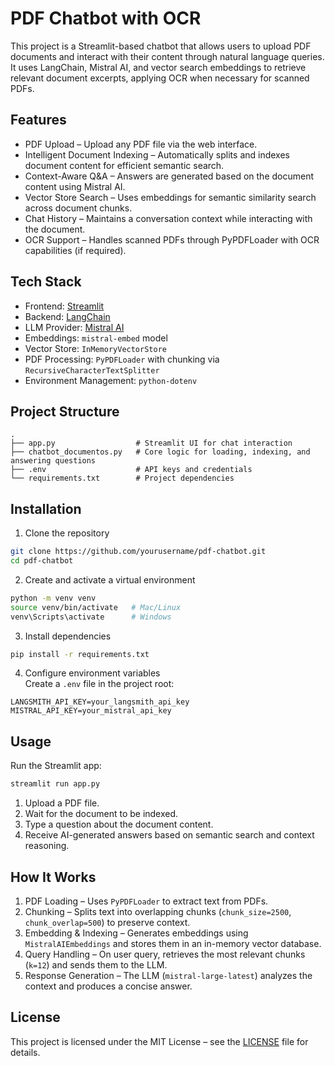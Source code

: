 # PDF Chatbot with OCR

This project is a Streamlit-based chatbot that allows users to upload PDF documents and interact with their content through natural language queries.  
It uses LangChain, Mistral AI, and vector search embeddings to retrieve relevant document excerpts, applying OCR when necessary for scanned PDFs.

## Features

- PDF Upload – Upload any PDF file via the web interface.
- Intelligent Document Indexing – Automatically splits and indexes document content for efficient semantic search.
- Context-Aware Q&A – Answers are generated based on the document content using Mistral AI.
- Vector Store Search – Uses embeddings for semantic similarity search across document chunks.
- Chat History – Maintains a conversation context while interacting with the document.
- OCR Support – Handles scanned PDFs through PyPDFLoader with OCR capabilities (if required).

## Tech Stack

- Frontend: [Streamlit](https://streamlit.io/)  
- Backend: [LangChain](https://www.langchain.com/)  
- LLM Provider: [Mistral AI](https://mistral.ai/)  
- Embeddings: `mistral-embed` model  
- Vector Store: `InMemoryVectorStore`  
- PDF Processing: `PyPDFLoader` with chunking via `RecursiveCharacterTextSplitter`  
- Environment Management: `python-dotenv`  

## Project Structure

```
.
├── app.py                  # Streamlit UI for chat interaction
├── chatbot_documentos.py   # Core logic for loading, indexing, and answering questions
├── .env                    # API keys and credentials
└── requirements.txt        # Project dependencies
```

## Installation

1. Clone the repository
```bash
git clone https://github.com/yourusername/pdf-chatbot.git
cd pdf-chatbot
```

2. Create and activate a virtual environment
```bash
python -m venv venv
source venv/bin/activate   # Mac/Linux
venv\Scripts\activate      # Windows
```

3. Install dependencies
```bash
pip install -r requirements.txt
```

4. Configure environment variables  
Create a `.env` file in the project root:
```env
LANGSMITH_API_KEY=your_langsmith_api_key
MISTRAL_API_KEY=your_mistral_api_key
```

## Usage

Run the Streamlit app:
```bash
streamlit run app.py
```

1. Upload a PDF file.  
2. Wait for the document to be indexed.  
3. Type a question about the document content.  
4. Receive AI-generated answers based on semantic search and context reasoning.

## How It Works

1. PDF Loading – Uses `PyPDFLoader` to extract text from PDFs.  
2. Chunking – Splits text into overlapping chunks (`chunk_size=2500`, `chunk_overlap=500`) to preserve context.  
3. Embedding & Indexing – Generates embeddings using `MistralAIEmbeddings` and stores them in an in-memory vector database.  
4. Query Handling – On user query, retrieves the most relevant chunks (`k=12`) and sends them to the LLM.  
5. Response Generation – The LLM (`mistral-large-latest`) analyzes the context and produces a concise answer.  

## License

This project is licensed under the MIT License – see the [LICENSE](LICENSE) file for details.
